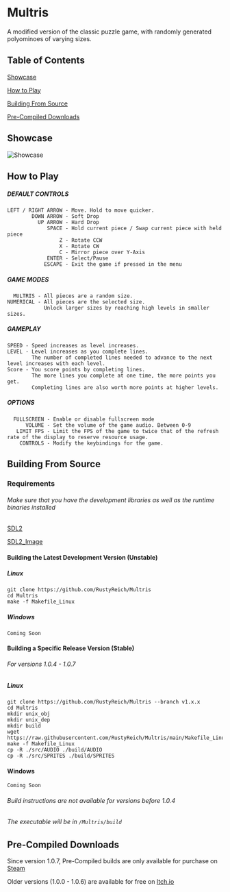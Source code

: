 # Multris
A modified version of the classic puzzle game, with randomly generated polyominoes of varying sizes.

## Table of Contents
[Showcase](#Showcase)

[How to Play](#How_to_Play)

[Building From Source](#Building_From_Source)

[Pre-Compiled Downloads](#Pre_Compiled_Downloads)

<a name="Showcase"/>

## Showcase
![Showcase](https://img.itch.zone/aW1nLzY4OTU1NjcuZ2lm/original/%2B9z%2FOo.gif)

<a name="How_to_Play"/>

## How to Play

##### DEFAULT CONTROLS
```
LEFT / RIGHT ARROW - Move. Hold to move quicker.
        DOWN ARROW - Soft Drop
          UP ARROW - Hard Drop
             SPACE - Hold current piece / Swap current piece with held piece
                 Z - Rotate CCW
                 X - Rotate CW
                 C - Mirror piece over Y-Axis
             ENTER - Select/Pause
            ESCAPE - Exit the game if pressed in the menu
``` 
##### GAME MODES
```
  MULTRIS - All pieces are a random size. 
NUMERICAL - All pieces are the selected size.
            Unlock larger sizes by reaching high levels in smaller sizes.
```           
##### GAMEPLAY
```
SPEED - Speed increases as level increases.
LEVEL - Level increases as you complete lines.
        The number of completed lines needed to advance to the next level increases with each level.
Score - You score points by completing lines.
        The more lines you complete at one time, the more points you get.
        Completing lines are also worth more points at higher levels.
```
##### OPTIONS
```
  FULLSCREEN - Enable or disable fullscreen mode
      VOLUME - Set the volume of the game audio. Between 0-9
   LIMIT FPS - Limit the FPS of the game to twice that of the refresh rate of the display to reserve resource usage.
    CONTROLS - Modify the keybindings for the game.
```

<a name="Building_From_Source"/>

## Building From Source

### Requirements

###### Make sure that you have the development libraries as well as the runtime binaries installed

[SDL2](https://www.libsdl.org/download-2.0.php)

[SDL2_Image](https://www.libsdl.org/projects/SDL_image/)


#### Building the Latest Development Version (Unstable)

##### Linux

```
git clone https://github.com/RustyReich/Multris
cd Multris
make -f Makefile_Linux
```

##### Windows
`Coming Soon`

#### Building a Specific Release Version (Stable)

###### For versions 1.0.4 - 1.0.7

##### Linux

```
git clone https://github.com/RustyReich/Multris --branch v1.x.x
cd Multris
mkdir unix_obj
mkdir unix_dep
mkdir build
wget https://raw.githubusercontent.com/RustyReich/Multris/main/Makefile_Linux
make -f Makefile_Linux
cp -R ./src/AUDIO ./build/AUDIO
cp -R ./src/SPRITES ./build/SPRITES
```

#### Windows
`Coming Soon`

###### Build instructions are not available for versions before 1.0.4

###### The executable will be in `/Multris/build`

<a name="Pre_Compiled_Downloads"/>

## Pre-Compiled Downloads
Since version 1.0.7, Pre-Compiled builds are only available for purchase on [Steam](https://store.steampowered.com/app/1768350/Multris/)

Older versions (1.0.0 - 1.0.6) are available for free on [Itch.io](https://rustymonster.itch.io/multris)
